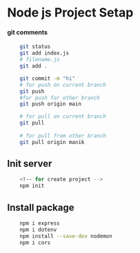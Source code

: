 # Node js Project Setap

#### git comments
```bash
    git status
    git add index.js 
    # filename.js
    git add .

    git commit -m "hi"
    # for push on current branch 
    git push 
    #for push for other branch 
    git push origin main

    # for pull on current branch 
    git pull 
    
    # for pull from other branch
    git pull origin manik

```

## Init server
``` bash
    <!-- for create project -->
    npm init 

```

## Install package 
``` bash
    npm i express 
    npm i dotenv
    npm install --save-dev nodemon
    npm i cors
    
```